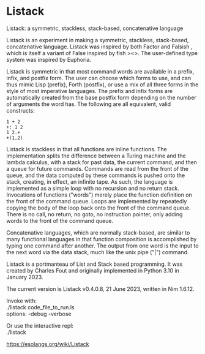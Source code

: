 # Listack
Listack: a symmetric, stackless, stack-based, concatenative  language

Listack is an experiment in making a symmetric, stackless, stack-based, concatenative language. Listack was inspired by both Factor and Falsish , which is itself a variant of False inspired by fish ><>.  The user-defined type system was inspired by Euphoria.

Listack is symmetric in that most command words are available in a prefix, infix, and postfix form. The user can choose which forms to use, and can thus mimic Lisp (prefix), Forth (postfix), or use a mix of all three forms in the style of most imperative languages. The prefix and infix forms are automatically created from the base postfix form depending on the number of arguments the word has. The following are all equivalent, valid constructs:

    1 + 2
    +: 1 2
    1 2.+
    +(1,2)

Listack is stackless in that all functions are inline functions.  The implementation splits the difference between a Turing machine and the lambda calculus, with a stack for past data, the current command, and then a queue for future commands. Commands are read from the front of the queue, and the data computed by these commands is pushed onto the stack, creating, in effect, an infinite tape. As such, the language is implemented as a simple loop with no recursion and no return stack. Invocations of functions ("words") merely place the function definition on the front of the command queue. Loops are implemented by repeatedly copying the body of the loop back onto the front of the command queue. There is no call, no return, no goto, no instruction pointer, only adding words to the front of the command queue.

Concatenative languages, which are normally stack-based, are similar to many functional languages in that function composition is accomplished by typing one command after another. The output from one word is the input to the next word via the data stack, much like the unix pipe ("|") command.

Listack is a portmanteau of List and Stack based programming. It was created by Charles Fout and originally implemented in Python 3.10 in January 2023.

The current version is Listack v0.4.0.8, 21 June 2023, written in Nim 1.6.12.

Invoke with:  
  ./listack code_file_to_run.ls  
options: -debug -verbose

Or use the interactive repl:    
  ./listack



https://esolangs.org/wiki/Listack
